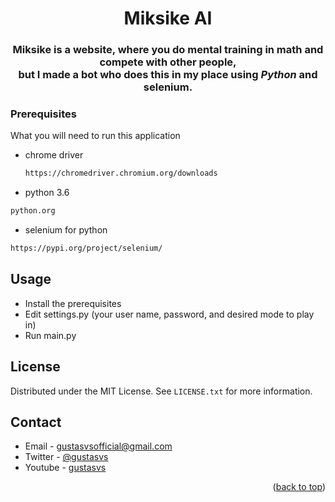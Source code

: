 <!-- Title -->
<div align="center">
  <h1 align="center">Miksike AI</h1>
</div>
<div align="center">
  <h3>Miksike is a website, where you do mental training in math and compete with other people,<br> but I made a bot who does this in my place using <em>Python</em> and selenium.</h3>
</div>

### Prerequisites

What you will need to run this application
* chrome driver
  ```sh
  https://chromedriver.chromium.org/downloads
  ```
 * python 3.6
  ```sh
  python.org
  ```
  * selenium for python
  ```sh
  https://pypi.org/project/selenium/
  ```

## Usage

* Install the prerequisites
* Edit settings.py (your user name, password, and desired mode to play in)
* Run main.py 

## License

Distributed under the MIT License. See `LICENSE.txt` for more information.

## Contact

* Email - gustasvsofficial@gmail.com
* Twitter - [@gustasvs](https://twitter.com/gustasvs)
* Youtube - [gustasvs](https://www.youtube.com/gustasvs)

<p align="right">(<a href="#top">back to top</a>)</p>
